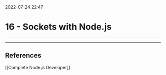 2022-07-24 22:47
# 16 - Sockets with Node.js
---




---
## References
[[Complete Node.js Developer]]